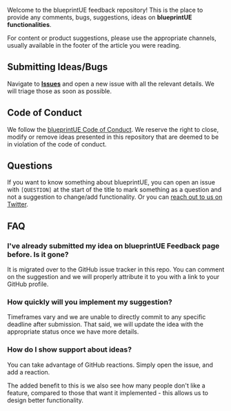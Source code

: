 Welcome to the blueprintUE feedback repository! This is the place to provide any comments, bugs, suggestions, ideas on **blueprintUE functionalities**.

For content or product suggestions, please use the appropriate channels, usually available in the footer of the article you were reading.

## Submitting Ideas/Bugs

Navigate to [**Issues**](https://github.com/blueprintue/feedback/issues) and open a new issue with all the relevant details. We will triage those as soon as possible.

## Code of Conduct

We follow the [blueprintUE Code of Conduct](https://github.com/blueprintue/feedback/blob/main/.github/CODE_OF_CONDUCT.md). We reserve the right to close, modify or remove ideas presented in this repository that are deemed to be in violation of the code of conduct.

## Questions

If you want to know something about blueprintUE, you can open an issue with `[QUESTION]` at the start of the title to mark something as a question and not a suggestion to change/add functionality. Or you can [reach out to us on Twitter](https://twitter.com/rancoud).

## FAQ

### I've already submitted my idea on blueprintUE Feedback page before. Is it gone?

It is migrated over to the GitHub issue tracker in this repo. You can comment on the suggestion and we will properly attribute it to you with a link to your GitHub profile.

### How quickly will you implement my suggestion?

Timeframes vary and we are unable to directly commit to any specific deadline after submission. That said, we will update the idea with the appropriate status once we have more details.

### How do I show support about ideas?

You can take advantage of GitHub reactions. Simply open the issue, and add a reaction.

The added benefit to this is we also see how many people don't like a feature, compared to those that want it implemented - this allows us to design better functionality.